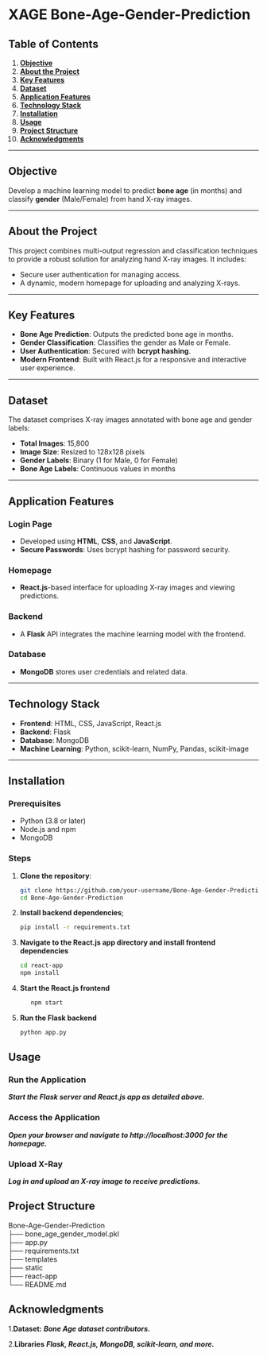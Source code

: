 # **XAGE Bone-Age-Gender-Prediction**

## **Table of Contents**
1. [**Objective**](#objective)  
2. [**About the Project**](#about-the-project)  
3. [**Key Features**](#key-features)  
4. [**Dataset**](#dataset)  
5. [**Application Features**](#application-features)  
6. [**Technology Stack**](#technology-stack)  
7. [**Installation**](#installation)  
8. [**Usage**](#usage)  
9. [**Project Structure**](#project-structure)  
10. [**Acknowledgments**](#acknowledgments)  

---

## **Objective**
Develop a machine learning model to predict **bone age** (in months) and classify **gender** (Male/Female) from hand X-ray images.  

---

## **About the Project**
This project combines multi-output regression and classification techniques to provide a robust solution for analyzing hand X-ray images. It includes:  
- Secure user authentication for managing access.  
- A dynamic, modern homepage for uploading and analyzing X-rays.  

---

## **Key Features**
- **Bone Age Prediction**: Outputs the predicted bone age in months.  
- **Gender Classification**: Classifies the gender as Male or Female.  
- **User Authentication**: Secured with **bcrypt hashing**.  
- **Modern Frontend**: Built with React.js for a responsive and interactive user experience.  

---

## **Dataset**
The dataset comprises X-ray images annotated with bone age and gender labels:  
- **Total Images**: 15,800  
- **Image Size**: Resized to 128x128 pixels  
- **Gender Labels**: Binary (1 for Male, 0 for Female)  
- **Bone Age Labels**: Continuous values in months  

---

## **Application Features**

### **Login Page**
- Developed using **HTML**, **CSS**, and **JavaScript**.  
- **Secure Passwords**: Uses bcrypt hashing for password security.  

### **Homepage**
- **React.js**-based interface for uploading X-ray images and viewing predictions.  

### **Backend**
- A **Flask** API integrates the machine learning model with the frontend.  

### **Database**
- **MongoDB** stores user credentials and related data.  

---

## **Technology Stack**
- **Frontend**: HTML, CSS, JavaScript, React.js  
- **Backend**: Flask  
- **Database**: MongoDB  
- **Machine Learning**: Python, scikit-learn, NumPy, Pandas, scikit-image  

---

## **Installation**

### **Prerequisites**
- Python (3.8 or later)  
- Node.js and npm  
- MongoDB  

### **Steps**
1. **Clone the repository**:  
   ```bash
   git clone https://github.com/your-username/Bone-Age-Gender-Prediction.git
   cd Bone-Age-Gender-Prediction
2. **Install backend dependencies**;
   ```bash
   pip install -r requirements.txt
3. **Navigate to the React.js app directory and install frontend dependencies**
   ```bash
   cd react-app
   npm install
4.  **Start the React.js frontend**
    ``` bash
       npm start
5. **Run the Flask backend**
   ```bash
   python app.py

## **Usage**
### **Run the Application**

***Start the Flask server and React.js app as detailed above.***
### **Access the Application**

***Open your browser and navigate to http://localhost:3000 for the homepage.***

### **Upload X-Ray**

***Log in and upload an X-ray image to receive predictions.***

## **Project Structure**
Bone-Age-Gender-Prediction   
├── bone_age_gender_model.pkl     
├── app.py                        
├── requirements.txt              
├── templates                     
├── static                        
├── react-app                    
└── README.md                    

## **Acknowledgments**
1.**Dataset:**
***Bone Age dataset contributors.***

2.**Libraries**
***Flask, React.js, MongoDB, scikit-learn, and more.***





   
